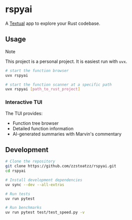 # rspyai

A [Textual](https://github.com/textualize/textual/) app to explore your Rust codebase.

## Usage

> [!NOTE]
> This project is a personal project. It is easiest run with `uvx`.

```bash
# start the function browser
uvx rspyai

# start the function scanner at a specific path
uvx rspyai [path_to_rust_project]
```

### Interactive TUI

The TUI provides:
- Function tree browser
- Detailed function information
- AI-generated summaries with Marvin's commentary

## Development

```bash
# Clone the repository
git clone https://github.com/zzstoatzz/rspyai.git
cd rspyai

# Install development dependencies
uv sync --dev --all-extras

# Run tests
uv run pytest

# Run benchmarks
uv run pytest test/test_speed.py -v
```